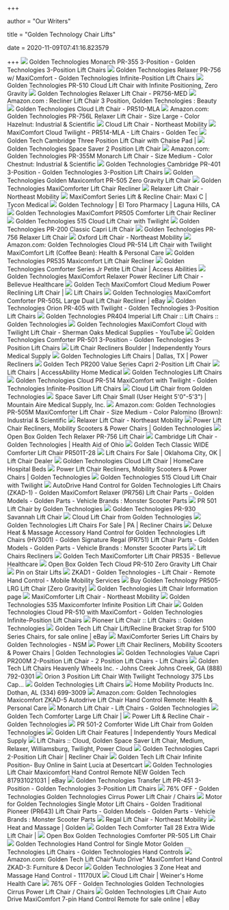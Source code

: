 +++
        
author = "Our Writers"
        
title = "Golden Technology Chair Lifts"
        
date = 2020-11-09T07:41:16.823579
        
+++
[ ![](https://www.spinlife.com/images/product/49567.png)](https://www.spinlife.com/images/product/49567.png) Golden Technologies Monarch PR-355 3-Position - Golden Technologies  3-Position Lift Chairs
[ ![](https://www.spinlife.com/images/product/49566.png)](https://www.spinlife.com/images/product/49566.png) Golden Technologies Relaxer PR-756 w/ MaxiComfort - Golden Technologies  Infinite-Position Lift Chairs
[ ![](https://cdn3.volusion.com/j575u.gtsw7/v/vspfiles/photos/PR-510-2.jpg?v-cache=1523433319)](https://cdn3.volusion.com/j575u.gtsw7/v/vspfiles/photos/PR-510-2.jpg?v-cache=1523433319) Golden Technologies PR-510 Cloud Lift Chair with Infinite Positioning, Zero  Gravity
[ ![](https://www.parentgiving.com/images/product_large/l-golden-technologies-pr756-maxicomfort-lift-chair-7363-4107.jpg)](https://www.parentgiving.com/images/product_large/l-golden-technologies-pr756-maxicomfort-lift-chair-7363-4107.jpg) Golden Technologies Relaxer Lift Chair - PR756-MED
[ ![](https://images-na.ssl-images-amazon.com/images/I/51x2a7edAzL._SY355_.jpg)](https://images-na.ssl-images-amazon.com/images/I/51x2a7edAzL._SY355_.jpg) Amazon.com : Recliner Lift Chair 3 Position, Golden Technologies : Beauty
[ ![](https://www.parentgiving.com/images/product_large/l-golden-technologies-pr510-maxicomfort-cloud-lift-chair-7367-1118.jpg)](https://www.parentgiving.com/images/product_large/l-golden-technologies-pr510-maxicomfort-cloud-lift-chair-7367-1118.jpg) Golden Technologies Cloud Lift Chair - PR510-MLA
[ ![](https://images-na.ssl-images-amazon.com/images/I/31UtFMzWw%2BL.jpg)](https://images-na.ssl-images-amazon.com/images/I/31UtFMzWw%2BL.jpg) Amazon.com: Golden Technologies PR-756L Relaxer Lift Chair - Size Large -  Color Hazelnut: Industrial & Scientific
[ ![](https://nemobility.com/wp-content/uploads/2015/08/cloud-lift-chair-golden-technologies-brisa2.jpg)](https://nemobility.com/wp-content/uploads/2015/08/cloud-lift-chair-golden-technologies-brisa2.jpg) Cloud Lift Chair - Northeast Mobility
[ ![](http://www.medservdme.com/Resources/Uploads/6f33c296-0926-41e4-a835-c53f052d58bc.jpg)](http://www.medservdme.com/Resources/Uploads/6f33c296-0926-41e4-a835-c53f052d58bc.jpg) MaxiComfort Cloud Twilight - PR514-MLA - Lift Chairs - Golden Tec
[ ![](https://cdns.webareacontrol.com/prodimages/1000-X-1000/1/L/1082015540PR-401-L-L.png)](https://cdns.webareacontrol.com/prodimages/1000-X-1000/1/L/1082015540PR-401-L-L.png) Golden Tech Cambridge Three Position Lift Chair with Chaise Pad |
[ ![](https://mass-media.s3.us-west-1.amazonaws.com/67d974791abe42bd9c8ce35d65d60992/golden-technologies-space-saver-2-position-lift-chair-2.jpg)](https://mass-media.s3.us-west-1.amazonaws.com/67d974791abe42bd9c8ce35d65d60992/golden-technologies-space-saver-2-position-lift-chair-2.jpg) Golden Technologies Space Saver 2 Position Lift Chair
[ ![](https://images-na.ssl-images-amazon.com/images/I/41xRpg4nVtL._AC_SY400_.jpg)](https://images-na.ssl-images-amazon.com/images/I/41xRpg4nVtL._AC_SY400_.jpg) Amazon.com: Golden Technologies PR-355M Monarch Lift Chair - Size Medium -  Color Chestnut: Industrial & Scientific
[ ![](https://www.spinlife.com/images/product/49555.png)](https://www.spinlife.com/images/product/49555.png) Golden Technologies Cambridge PR-401 3-Position - Golden Technologies  3-Position Lift Chairs
[ ![](https://www.discountmobilityonline.com/v/vspfiles/photos/116-PR-505-2T.jpg)](https://www.discountmobilityonline.com/v/vspfiles/photos/116-PR-505-2T.jpg) Golden Technologies Golden Maxicomfort PR-505 Zero Gravity Lift Chair
[ ![](http://vitality-web.com/backstore/Golden-Technologies/pics/Golden-Technologies-maxicomforter-lift-chair-Sizes.jpg)](http://vitality-web.com/backstore/Golden-Technologies/pics/Golden-Technologies-maxicomforter-lift-chair-Sizes.jpg) Golden Technologies MaxiComforter Lift Chair Recliner
[ ![](https://nemobility.com/wp-content/uploads/2015/08/Relaxer-lift-chair-Golden-Technologies-brisa.jpg)](https://nemobility.com/wp-content/uploads/2015/08/Relaxer-lift-chair-Golden-Technologies-brisa.jpg) Relaxer Lift Chair - Northeast Mobility
[ ![](https://www.tyconmedical.com/uploads/ecommerce/lift-chairs-by-golden-technologies-and-pride-24.jpg)](https://www.tyconmedical.com/uploads/ecommerce/lift-chairs-by-golden-technologies-and-pride-24.jpg) MaxiComfort Series Lift & Recline Chair: Maxi C | Tycon Medical
[ ![](https://cdnmedia.endeavorsuite.com/images/organizations/71d2aad8-4314-4437-b4c5-fc2305fc02ff/goldtechlftchr1a.jpg?v=1564431665601?v=20190816111530)](https://cdnmedia.endeavorsuite.com/images/organizations/71d2aad8-4314-4437-b4c5-fc2305fc02ff/goldtechlftchr1a.jpg?v=1564431665601?v=20190816111530) Golden Technology | El Toro Pharmacy | Laguna Hills, CA
[ ![](https://www.vitalitywebb.com/backstore/Golden-Technologies/pics/Golden-Technologies-MaxiComforter-Lift-Chair-Recliner-Features.jpg)](https://www.vitalitywebb.com/backstore/Golden-Technologies/pics/Golden-Technologies-MaxiComforter-Lift-Chair-Recliner-Features.jpg) Golden Technologies MaxiComfort PR505 Comforter Lift Chair Recliner
[ ![](https://mass-media.s3.us-west-1.amazonaws.com/137c631fe2234829a931b9183e4280a7/golden-tech-cloud-lift-chair-with-twilight-7.jpg)](https://mass-media.s3.us-west-1.amazonaws.com/137c631fe2234829a931b9183e4280a7/golden-tech-cloud-lift-chair-with-twilight-7.jpg) Golden Technologies 515 Cloud Lift Chair with Twilight
[ ![](https://cdn3.volusion.com/phrwk.qaxgv/v/vspfiles/photos/PR-200-2.jpg?v-cache=1539080394)](https://cdn3.volusion.com/phrwk.qaxgv/v/vspfiles/photos/PR-200-2.jpg?v-cache=1539080394) Golden Technologies PR-200 Classic Capri Lift Chair
[ ![](https://cdn3.volusion.com/j575u.gtsw7/v/vspfiles/photos/Golden_PR-756-2.jpg?v-cache=1521458968)](https://cdn3.volusion.com/j575u.gtsw7/v/vspfiles/photos/Golden_PR-756-2.jpg?v-cache=1521458968) Golden Technologies PR-756 Relaxer Lift Chair
[ ![](https://nemobility.com/wp-content/uploads/2015/08/Oxford-lift-chair-Golden-Technologies3.jpg)](https://nemobility.com/wp-content/uploads/2015/08/Oxford-lift-chair-Golden-Technologies3.jpg) Oxford Lift Chair - Northeast Mobility
[ ![](https://images-na.ssl-images-amazon.com/images/I/71smh8pG6kL._AC_SX425_.jpg)](https://images-na.ssl-images-amazon.com/images/I/71smh8pG6kL._AC_SX425_.jpg) Amazon.com: Golden Technologies Cloud PR-514 Lift Chair with Twilight  MaxiComfort Lift (Coffee Bean): Health & Personal Care
[ ![](https://cdn3.volusion.com/j575u.gtsw7/v/vspfiles/photos/PR535-7.jpg?v-cache=1591116137)](https://cdn3.volusion.com/j575u.gtsw7/v/vspfiles/photos/PR535-7.jpg?v-cache=1591116137) Golden Technologies PR535 Maxicomfort Lift Chair Recliner
[ ![](https://www.accessabilities.ca/wp-content/uploads/2017/02/Golden-lift-chair-cabernet.jpg)](https://www.accessabilities.ca/wp-content/uploads/2017/02/Golden-lift-chair-cabernet.jpg) Golden Technologies Comforter Series Jr Petite Lift Chair | Access Abilities
[ ![](https://bellevuehealthcare.com/wp-content/uploads/relaxer3.jpg)](https://bellevuehealthcare.com/wp-content/uploads/relaxer3.jpg) Golden Technologies MaxiComfort Relaxer Power Recliner Lift Chair -  Bellevue Healthcare
[ ![](https://cdns.webareacontrol.com/prodimages/1000-X-1000/2/r/21020161258Golden-Tech-MaxiComfort-Cloud-Medium-Power-Reclining-Lift-Chair-L.png)](https://cdns.webareacontrol.com/prodimages/1000-X-1000/2/r/21020161258Golden-Tech-MaxiComfort-Cloud-Medium-Power-Reclining-Lift-Chair-L.png) Golden Tech MaxiComfort Cloud Medium Power Reclining Lift Chair |
[ ![](http://bridgestreetpharmacy.com/images/d/2072/panorama_lift_chair_picture_for_website.jpg)](http://bridgestreetpharmacy.com/images/d/2072/panorama_lift_chair_picture_for_website.jpg) Lift Chairs
[ ![](https://i.ebayimg.com/images/g/hAcAAOSwT6JZ3IAC/s-l300.jpg)](https://i.ebayimg.com/images/g/hAcAAOSwT6JZ3IAC/s-l300.jpg) Golden Technologies MaxiComfort Comforter PR-505L Large Dual Lift Chair  Recliner | eBay
[ ![](https://www.spinlife.com/images/product/52904.png)](https://www.spinlife.com/images/product/52904.png) Golden Technologies Orion PR-405 with Twilight - Golden Technologies  3-Position Lift Chairs
[ ![](https://secure.hmepowerweb.com/Resources/Uploads/df2b9da8-6f14-42df-acca-ced4ad40197e.jpg)](https://secure.hmepowerweb.com/Resources/Uploads/df2b9da8-6f14-42df-acca-ced4ad40197e.jpg) Golden Technologies PR404 Imperial Lift Chair :: Lift Chairs :: Golden  Technologies
[ ![](https://i.ytimg.com/vi/54FqDEievbE/maxresdefault.jpg)](https://i.ytimg.com/vi/54FqDEievbE/maxresdefault.jpg) Golden Technologies MaxiComfort Cloud with Twilight Lift Chair - Sherman  Oaks Medical Supplies - YouTube
[ ![](https://www.spinlife.com/images/product/49557.png)](https://www.spinlife.com/images/product/49557.png) Golden Technologies Comforter PR-501 3-Position - Golden Technologies  3-Position Lift Chairs
[ ![](https://independentlyyours.org/wp-content/uploads/2019/03/lift-chair-recliners-boulder-colorado-golden-technologies.png)](https://independentlyyours.org/wp-content/uploads/2019/03/lift-chair-recliners-boulder-colorado-golden-technologies.png) Lift Chair Recliners Boulder | Independently Yours Medical Supply
[ ![](https://ari-cms.com/Content/Site/26894/images/Golden%20Technologies%20maxi%20comfort%20C.png)](https://ari-cms.com/Content/Site/26894/images/Golden%20Technologies%20maxi%20comfort%20C.png) Golden Technologies Lift Chairs | Dallas, TX | Power Recliners
[ ![](https://mass-media.s3.us-west-1.amazonaws.com/67d974791abe42bd9c8ce35d65d60992/golden-tech-capri-2-position-lift-chair-4.jpg)](https://mass-media.s3.us-west-1.amazonaws.com/67d974791abe42bd9c8ce35d65d60992/golden-tech-capri-2-position-lift-chair-4.jpg) Golden Tech PR200 Value Series Capri 2-Position Lift Chair
[ ![](http://hmestore.net/wp-content/uploads/2016/10/golden-tech.jpg)](http://hmestore.net/wp-content/uploads/2016/10/golden-tech.jpg) Lift Chairs | AccessAbility Home Medical
[ ![](https://sep.yimg.com/ca/I/yhst-47746124477310_2270_16610723)](https://sep.yimg.com/ca/I/yhst-47746124477310_2270_16610723) Golden Technologies Lift Chairs
[ ![](https://www.spinlife.com/images/product/50874.png)](https://www.spinlife.com/images/product/50874.png) Golden Technologies Cloud PR-514 MaxiComfort with Twilight - Golden  Technologies Infinite-Position Lift Chairs
[ ![](https://www.thebackstore.com/pub/media/catalog/product/cache/207e23213cf636ccdef205098cf3c8a3/c/l/cloudalt1-768x576.jpg)](https://www.thebackstore.com/pub/media/catalog/product/cache/207e23213cf636ccdef205098cf3c8a3/c/l/cloudalt1-768x576.jpg) Cloud Lift Chair from Golden Technologies
[ ![](https://mountainairemedicalsupply.com/sites/default/files/PR931_SpaceSaver_morningglory-sitting_0.jpg)](https://mountainairemedicalsupply.com/sites/default/files/PR931_SpaceSaver_morningglory-sitting_0.jpg) Space Saver Lift Chair Small (User Height 5'0"-5'3") | Mountain Aire  Medical Supply, Inc.
[ ![](https://images-na.ssl-images-amazon.com/images/I/41eRl7iL%2B3L.jpg)](https://images-na.ssl-images-amazon.com/images/I/41eRl7iL%2B3L.jpg) Amazon.com: Golden Technologies PR-505M MaxiComforter Lift Chair - Size  Medium - Color Palomino (Brown): Industrial & Scientific
[ ![](https://nemobility.com/wp-content/uploads/2015/08/Relaxer-lift-chair-Golden-Technologies-brisa2.jpg)](https://nemobility.com/wp-content/uploads/2015/08/Relaxer-lift-chair-Golden-Technologies-brisa2.jpg) Relaxer Lift Chair - Northeast Mobility
[ ![](https://www.goldentech.com/wp-content/uploads/2020/09/Golden-PR535-Comforter-Power-Lift-Recliner-in-Anchor_sm-2.jpg)](https://www.goldentech.com/wp-content/uploads/2020/09/Golden-PR535-Comforter-Power-Lift-Recliner-in-Anchor_sm-2.jpg) Power Lift Chair Recliners, Mobility Scooters & Power Chairs | Golden  Technologies
[ ![](https://mass-media.s3.us-west-1.amazonaws.com/2c15fcc6fbcf4601abdaae4239f3d656/open-box-golden-technologies-pr-756-relaxer-lift-chair-9.jpg)](https://mass-media.s3.us-west-1.amazonaws.com/2c15fcc6fbcf4601abdaae4239f3d656/open-box-golden-technologies-pr-756-relaxer-lift-chair-9.jpg) Open Box Golden Tech Relaxer PR-756 Lift Chair
[ ![](https://secure.hmepowerweb.com/Resources/Uploads/6e4fe84d-0f05-4b4c-a28e-3f8c47cc511b.jpg)](https://secure.hmepowerweb.com/Resources/Uploads/6e4fe84d-0f05-4b4c-a28e-3f8c47cc511b.jpg) Cambridge Lift Chair - Golden Technologies | Health Aid of Ohio
[ ![](https://cdn11.bigcommerce.com/s-ol3vv5m7u7/product_images/uploaded_images/golden-tech-lift-chairs-classic-comforter-wide-series.jpg)](https://cdn11.bigcommerce.com/s-ol3vv5m7u7/product_images/uploaded_images/golden-tech-lift-chairs-classic-comforter-wide-series.jpg) Golden Tech Classic WIDE Comforter Lift Chair PR501T-28
[ ![](https://cdnmedia.endeavorsuite.com/images/organizations/308f3118-b57d-4ecc-9829-a8b81ef9509b/Woman-dozing-peacefully-in-a-Golden-Technologies-lift-chair.jpg?v=1600098911259)](https://cdnmedia.endeavorsuite.com/images/organizations/308f3118-b57d-4ecc-9829-a8b81ef9509b/Woman-dozing-peacefully-in-a-Golden-Technologies-lift-chair.jpg?v=1600098911259) Lift Chairs For Sale | Oklahoma City, OK | Lift Chair Dealer
[ ![](https://homecarehospitalbeds.com/wp-content/uploads/2018/06/golden-cloud-pr-510-maxicomfort_1.jpg)](https://homecarehospitalbeds.com/wp-content/uploads/2018/06/golden-cloud-pr-510-maxicomfort_1.jpg) Golden Technologies Cloud Lift Chair | HomeCare Hospital Beds
[ ![](https://www.goldentech.com/wp-content/uploads/2016/09/goldenlogo.png)](https://www.goldentech.com/wp-content/uploads/2016/09/goldenlogo.png) Power Lift Chair Recliners, Mobility Scooters & Power Chairs | Golden  Technologies
[ ![](https://mass-media.s3.us-west-1.amazonaws.com/137c631fe2234829a931b9183e4280a7/golden-tech-cloud-lift-chair-with-twilight-6.jpg)](https://mass-media.s3.us-west-1.amazonaws.com/137c631fe2234829a931b9183e4280a7/golden-tech-cloud-lift-chair-with-twilight-6.jpg) Golden Technologies 515 Cloud Lift Chair with Twilight
[ ![](https://www.monsterscooterparts.com/media/catalog/product/a/u/autodrive-hand-control-goldentech-lift-chairs_2.jpg)](https://www.monsterscooterparts.com/media/catalog/product/a/u/autodrive-hand-control-goldentech-lift-chairs_2.jpg) AutoDrive Hand Control for Golden Technologies Lift Chairs (ZKAD-1) - Golden  MaxiComfort Relaxer (PR756) Lift Chair Parts - Golden Models - Golden Parts  - Vehicle Brands : Monster Scooter Parts
[ ![](https://cdn11.bigcommerce.com/s-c9uiugh/images/stencil/1280x1280/products/1242/3337/pr501__26319.1574874789.jpg?c=2?imbypass=on)](https://cdn11.bigcommerce.com/s-c9uiugh/images/stencil/1280x1280/products/1242/3337/pr501__26319.1574874789.jpg?c=2?imbypass=on) PR 501 Lift Chair by Golden Technologies
[ ![](https://cdn3.volusion.com/laqym.xqmps/v/vspfiles/photos/PR-930-2.jpg?v-cache=1578535164)](https://cdn3.volusion.com/laqym.xqmps/v/vspfiles/photos/PR-930-2.jpg?v-cache=1578535164) Golden Technologies PR-930 Savannah Lift Chair
[ ![](https://www.thebackstore.com/pub/media/catalog/product/cache/207e23213cf636ccdef205098cf3c8a3/g/o/golden-cloud.jpg)](https://www.thebackstore.com/pub/media/catalog/product/cache/207e23213cf636ccdef205098cf3c8a3/g/o/golden-cloud.jpg) Cloud Lift Chair from Golden Technologies
[ ![](https://cdnmedia.endeavorsuite.com/images/ThumbGenerator/Thumb.aspx?img=//cdnmedia.endeavorsuite.com/images/organizations/3679c277-926f-478c-94f3-afbc44f2d3c9/Man%20in%20Lift%20Chair.JPG&v=1566594042817&mw=730&mh=420&f=1?v=20201016164234)](https://cdnmedia.endeavorsuite.com/images/ThumbGenerator/Thumb.aspx?img=//cdnmedia.endeavorsuite.com/images/organizations/3679c277-926f-478c-94f3-afbc44f2d3c9/Man%20in%20Lift%20Chair.JPG&v=1566594042817&mw=730&mh=420&f=1?v=20201016164234) Golden Technologies Lift Chairs For Sale | PA | Recliner Chairs
[ ![](https://www.monsterscooterparts.com/media/catalog/product/h/e/heat-massage-hand-control-hv3001-goldentech-lift-chairs_2.jpg)](https://www.monsterscooterparts.com/media/catalog/product/h/e/heat-massage-hand-control-hv3001-goldentech-lift-chairs_2.jpg) Deluxe Heat & Massage Accessory Hand Control for Golden Technologies Lift  Chairs (HV3001) - Golden Signature Regal (PR751) Lift Chair Parts - Golden  Models - Golden Parts - Vehicle Brands : Monster Scooter Parts
[ ![](https://www.wendyswalkers.com/v/vspfiles/assets/images/golden%20tech%20lift%20chair%20chart.jpg)](https://www.wendyswalkers.com/v/vspfiles/assets/images/golden%20tech%20lift%20chair%20chart.jpg) Lift Chairs Recliners
[ ![](https://bellevuehealthcare.com/wp-content/uploads/MaxiComforter-anchor.jpg)](https://bellevuehealthcare.com/wp-content/uploads/MaxiComforter-anchor.jpg) Golden Tech MaxiComforter Lift Chair PR535 - Bellevue Healthcare
[ ![](https://mass-media.s3.us-west-1.amazonaws.com/2c15fcc6fbcf4601abdaae4239f3d656/open-box-golden-technologies-cloud-pr-510-maxicomfort-lift-chair-1.jpg)](https://mass-media.s3.us-west-1.amazonaws.com/2c15fcc6fbcf4601abdaae4239f3d656/open-box-golden-technologies-cloud-pr-510-maxicomfort-lift-chair-1.jpg) Open Box Golden Tech Cloud PR-510 Zero Gravity Lift Chair
[ ![](https://i.pinimg.com/564x/5b/66/47/5b6647889cab3a68c94b67d18847b352.jpg)](https://i.pinimg.com/564x/5b/66/47/5b6647889cab3a68c94b67d18847b352.jpg) Pin on Stair Lifts
[ ![](https://cdn10.bigcommerce.com/s-ufzjbp5l32/products/118/images/396/Golden_Technologies_Lift_Chair_Remote_Hand_Control_AutoDrive_ZKAD1__76963.1488774875.1000.1000.jpg?c=2)](https://cdn10.bigcommerce.com/s-ufzjbp5l32/products/118/images/396/Golden_Technologies_Lift_Chair_Remote_Hand_Control_AutoDrive_ZKAD1__76963.1488774875.1000.1000.jpg?c=2) ZKAD1 - Golden Technologies - Lift Chair - Remote Hand Control - Mobile  Mobility Services
[ ![](https://cdns.webareacontrol.com/prodimages/1000-X-1000/1/r/191020175313Golden-Tech-MaxiComfort-505-Large-Zero-Gravity-Lift-Chair-L.png)](https://cdns.webareacontrol.com/prodimages/1000-X-1000/1/r/191020175313Golden-Tech-MaxiComfort-505-Large-Zero-Gravity-Lift-Chair-L.png) Buy Golden Technology PR505-LRG Lift Chair [Zero Gravity]
[ ![](https://nebula.wsimg.com/cc270d38656d93e837c79ded07438d15?AccessKeyId=FEC12536503FC8822C85&disposition=0&alloworigin=1)](https://nebula.wsimg.com/cc270d38656d93e837c79ded07438d15?AccessKeyId=FEC12536503FC8822C85&disposition=0&alloworigin=1) Golden Technologies Lift Chair Information page
[ ![](https://nemobility.com/wp-content/uploads/2015/08/maxicomforter-lift-chair-Golden-Technologies.jpg)](https://nemobility.com/wp-content/uploads/2015/08/maxicomforter-lift-chair-Golden-Technologies.jpg) MaxiComforter Lift Chair - Northeast Mobility
[ ![](https://mass-media.s3.us-west-1.amazonaws.com/137c631fe2234829a931b9183e4280a7/golden-technologies-535-maxicomforter-infinite-position-lift-chair-1.jpg)](https://mass-media.s3.us-west-1.amazonaws.com/137c631fe2234829a931b9183e4280a7/golden-technologies-535-maxicomforter-infinite-position-lift-chair-1.jpg) Golden Technologies 535 Maxicomforter Infinite Position Lift Chair
[ ![](https://www.spinlife.com/images/product/49553.png)](https://www.spinlife.com/images/product/49553.png) Golden Technologies Cloud PR-510 with MaxiComfort - Golden Technologies  Infinite-Position Lift Chairs
[ ![](http://secure.hmepowerweb.com/Resources/Uploads/3ac8511e-1cba-43d4-85e2-74ea7d653842.jpg)](http://secure.hmepowerweb.com/Resources/Uploads/3ac8511e-1cba-43d4-85e2-74ea7d653842.jpg) Pioneer Lift Chair :: Lift Chairs :: Golden Technologies
[ ![](https://i.ebayimg.com/images/g/KR8AAOSw7GBeo5nW/s-l1600.jpg)](https://i.ebayimg.com/images/g/KR8AAOSw7GBeo5nW/s-l1600.jpg) Golden Tech Lift Chair Lift/Recline Bracket Strap for 5100 Series Chairs,  for sale online | eBay
[ ![](https://accessnsm.com/content/uploads/2018/01/maxicomforteralt1-768x576.jpg)](https://accessnsm.com/content/uploads/2018/01/maxicomforteralt1-768x576.jpg) MaxiComforter Series Lift Chairs by Golden Technologies - NSM
[ ![](https://www.goldentech.com/wp-content/uploads/2020/10/Golden-Veterans-Virtual-5K-Fundraiser.png)](https://www.goldentech.com/wp-content/uploads/2020/10/Golden-Veterans-Virtual-5K-Fundraiser.png) Power Lift Chair Recliners, Mobility Scooters & Power Chairs | Golden  Technologies
[ ![](https://www.mobilityscootersofsouthflorida.com/media/catalog/product/cache/1/image/800x800/a6a050d4635bf3aa9e0235b8944cf5fd/c/a/capri3.png)](https://www.mobilityscootersofsouthflorida.com/media/catalog/product/cache/1/image/800x800/a6a050d4635bf3aa9e0235b8944cf5fd/c/a/capri3.png) Golden Technologies Value Capri PR200M 2-Position Lift Chair - 2 Position Lift  Chairs - Lift Chairs
[ ![](https://cdnmedia.endeavorsuite.com/images/organizations/1ac2cf01-73c8-45e7-8f6c-2dca608d1ae0/0LiftChairs/HeaderImage-LiftChairs.jpg?v=1512750000032)](https://cdnmedia.endeavorsuite.com/images/organizations/1ac2cf01-73c8-45e7-8f6c-2dca608d1ae0/0LiftChairs/HeaderImage-LiftChairs.jpg?v=1512750000032) Golden Tech Lift Chairs Heavenly Wheels Inc. - Johns Creek Johns Creek, GA  (888) 792-0301
[ ![](https://ecaremedicalsupplies.com/products/chairs/recliner-lift-chairs/images/140010063-1-min.jpg)](https://ecaremedicalsupplies.com/products/chairs/recliner-lift-chairs/images/140010063-1-min.jpg) Orion 3 Position Lift Chair With Twilight Technology 375 Lbs Cap...
[ ![](https://p11.secure.hostingprod.com/@site.allinonemobility-shop.com/ssl/PR756VinoTV-sm.jpg)](https://p11.secure.hostingprod.com/@site.allinonemobility-shop.com/ssl/PR756VinoTV-sm.jpg) Golden Technologies Lift Chairs
[ ![](https://cdnmedia.endeavorsuite.com/images/corporate/webdesign/merchslides/liftchairs/407ac33b-06c5-4607-beee-587adfc9fa8b.jpg)](https://cdnmedia.endeavorsuite.com/images/corporate/webdesign/merchslides/liftchairs/407ac33b-06c5-4607-beee-587adfc9fa8b.jpg) Home Mobility Products Inc. Dothan, AL (334) 699-3009
[ ![](https://images-na.ssl-images-amazon.com/images/I/41gyz7eDyQL._AC_SX425_.jpg)](https://images-na.ssl-images-amazon.com/images/I/41gyz7eDyQL._AC_SX425_.jpg) Amazon.com: Golden Technologies Maxicomfort ZKAD-5 Autodrive Lift Chair  Hand Control Remote: Health & Personal Care
[ ![](https://secure.hmepowerweb.com/Resources/Uploads/96951e20-d413-4ace-ae6a-64b4f5b2f233.jpg)](https://secure.hmepowerweb.com/Resources/Uploads/96951e20-d413-4ace-ae6a-64b4f5b2f233.jpg) Monarch Lift Chair - Lift Chairs - Golden Technologies
[ ![](https://cdns.webareacontrol.com/prodimages/1000-X-1000/1/r/11120173240Tech-Comforter-Large-Lift-Chair-L.png)](https://cdns.webareacontrol.com/prodimages/1000-X-1000/1/r/11120173240Tech-Comforter-Large-Lift-Chair-L.png) Golden Tech Comforter Large Lift Chair |
[ ![](https://img.yumpu.com/11433704/1/500x640/power-lift-amp-recline-chair-golden-technologies.jpg)](https://img.yumpu.com/11433704/1/500x640/power-lift-amp-recline-chair-golden-technologies.jpg) Power Lift & Recline Chair - Golden Technologies
[ ![](https://www.thebackstore.com/pub/media/catalog/product/cache/207e23213cf636ccdef205098cf3c8a3/g/o/golden-comforter-color_1.jpg)](https://www.thebackstore.com/pub/media/catalog/product/cache/207e23213cf636ccdef205098cf3c8a3/g/o/golden-comforter-color_1.jpg) PR 501-2 Comforter Wide Lift Chair from Golden Technologies
[ ![](https://independentlyyours.org/wp-content/uploads/2020/03/golden-technologies-maxicomfort-autodrive-remote.jpg)](https://independentlyyours.org/wp-content/uploads/2020/03/golden-technologies-maxicomfort-autodrive-remote.jpg) Golden Lift Chair Features | Independently Yours Medical Supply
[ ![](https://secure.hmepowerweb.com/Resources/Uploads/cfd41c37-93e8-46a2-b424-8430acd0a35d.jpg)](https://secure.hmepowerweb.com/Resources/Uploads/cfd41c37-93e8-46a2-b424-8430acd0a35d.jpg) Lift Chairs :: Cloud, Golden Space Saver Lift Chair, Medium, Relaxer,  Williamsburg, Twilight, Power Cloud
[ ![](https://www.medicaleshop.com/img/product/GTEPR-200_image-7.jpg?fcts=20200911065648)](https://www.medicaleshop.com/img/product/GTEPR-200_image-7.jpg?fcts=20200911065648) Golden Technologies Capri 2-Position Lift Chair | Recliner Chair
[ ![](https://images-na.ssl-images-amazon.com/images/I/71cGO-FQTCL.jpg)](https://images-na.ssl-images-amazon.com/images/I/71cGO-FQTCL.jpg) Golden Tech Lift Chair Infinite Position- Buy Online in Saint Lucia at  Desertcart
[ ![](https://i.ebayimg.com/images/g/0y0AAOSwKT9a2MVJ/s-l400.jpg)](https://i.ebayimg.com/images/g/0y0AAOSwKT9a2MVJ/s-l400.jpg) Golden Technologies Lift Chair Maxicomfort Hand Control Remote NEW Golden  Tech 817931021031 | eBay
[ ![](https://cdn3.volusion.com/phrwk.qaxgv/v/vspfiles/photos/PR-451-2.jpg?v-cache=1539080394)](https://cdn3.volusion.com/phrwk.qaxgv/v/vspfiles/photos/PR-451-2.jpg?v-cache=1539080394) Golden Technologies Transfer Lift PR-451 3-Position - Golden Technologies  3-Position Lift Chairs
[ ![](https://images.kaiyo.com/108547/shop/chairs/recliners/golden-technologies-cirrus-power-lift-chair-used.jpeg)](https://images.kaiyo.com/108547/shop/chairs/recliners/golden-technologies-cirrus-power-lift-chair-used.jpeg) 76% OFF - Golden Technologies Golden Technologies Cirrus Power Lift Chair /  Chairs
[ ![](https://www.monsterscooterparts.com/media/catalog/product/g/4/g45-5795_1.jpg)](https://www.monsterscooterparts.com/media/catalog/product/g/4/g45-5795_1.jpg) Motor for Golden Technologies Single Motor Lift Chairs - Golden Traditional  Pioneer (PR643) Lift Chair Parts - Golden Models - Golden Parts - Vehicle  Brands : Monster Scooter Parts
[ ![](https://nemobility.com/wp-content/uploads/2015/08/Regal-Lift-Chair-Golden-Technologies-Signature.jpg)](https://nemobility.com/wp-content/uploads/2015/08/Regal-Lift-Chair-Golden-Technologies-Signature.jpg) Regal Lift Chair - Northeast Mobility
[ ![](https://www.goldentech.com/wp-content/uploads/2016/09/heatmassageremote.png)](https://www.goldentech.com/wp-content/uploads/2016/09/heatmassageremote.png) Heat and Massage | Golden
[ ![](https://cdns.webareacontrol.com/prodimages/1000-X-1000/6/L/642016826Golden-Tech-Comforter-Tall-28-Extra-Wide-Lift-Chair-L-L.png)](https://cdns.webareacontrol.com/prodimages/1000-X-1000/6/L/642016826Golden-Tech-Comforter-Tall-28-Extra-Wide-Lift-Chair-L-L.png) Golden Tech Comforter Tall 28 Extra Wide Lift Chair |
[ ![](https://mass-media.s3.us-west-1.amazonaws.com/2c15fcc6fbcf4601abdaae4239f3d656/open-box-golden-technologies-pr-505-maxicomfort-lift-chair-1.jpg)](https://mass-media.s3.us-west-1.amazonaws.com/2c15fcc6fbcf4601abdaae4239f3d656/open-box-golden-technologies-pr-505-maxicomfort-lift-chair-1.jpg) Open Box Golden Technologies Comforter PR-505 Lift Chair
[ ![](https://www.spinlife.com/images/product/49584.png)](https://www.spinlife.com/images/product/49584.png) Golden Technologies Hand Control for Single Motor Golden Technologies Lift  Chairs - Golden Technologies Hand Controls
[ ![](https://images-na.ssl-images-amazon.com/images/I/81JxUOOSFTL._AC_SX355_.jpg)](https://images-na.ssl-images-amazon.com/images/I/81JxUOOSFTL._AC_SX355_.jpg) Amazon.com: Golden Tech Lift Chair"Auto Drive" MaxiComfort Hand Control  ZKAD-3: Furniture & Decor
[ ![](https://www.liftchair.com/catalog/photo2_68_detail.jpg)](https://www.liftchair.com/catalog/photo2_68_detail.jpg) Golden Technologies 3 Zone Heat and Massage Hand Control - 11170UX
[ ![](https://cdn.vgmforbin.com/client-files/sharedCatalog/golden-technologies-cloud-lift-chair-medium-large-56.jpg)](https://cdn.vgmforbin.com/client-files/sharedCatalog/golden-technologies-cloud-lift-chair-medium-large-56.jpg) Cloud Lift Chair | Weiner's Home Health Care
[ ![](https://images.kaiyo.com/108547/shop/chairs/recliners/golden-technologies-cirrus-power-lift-chair-second-hand.jpeg)](https://images.kaiyo.com/108547/shop/chairs/recliners/golden-technologies-cirrus-power-lift-chair-second-hand.jpeg) 76% OFF - Golden Technologies Golden Technologies Cirrus Power Lift Chair /  Chairs
[ ![](https://i.ebayimg.com/images/g/pUIAAOSwRE5aWOQt/s-l640.jpg)](https://i.ebayimg.com/images/g/pUIAAOSwRE5aWOQt/s-l640.jpg) Golden Technologies Lift Chair Auto Drive MaxiComfort 7-pin Hand Control  Remote for sale online | eBay
